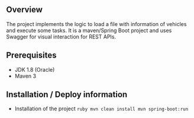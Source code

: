## Overview

The project implements the logic to load a file with information of vehicles and execute some tasks. It is a maven/Spring Boot project and uses Swagger for visual interaction for REST APIs. 

## Prerequisites
- JDK 1.8 (Oracle)
- Maven 3

## Installation / Deploy information
- Installation of the project
      ```ruby
      mvn clean install
      mvn spring-boot:run
      ```



